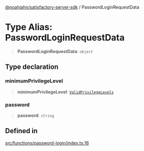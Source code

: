 [@noahjahn/satisfactory-server-sdk](../globals.md) / PasswordLoginRequestData

# Type Alias: PasswordLoginRequestData

> **PasswordLoginRequestData**: `object`

## Type declaration

### minimumPrivilegeLevel

> **minimumPrivilegeLevel**: [`ValidPrivilegeLevels`](ValidPrivilegeLevels.md)

### password

> **password**: `string`

## Defined in

[src/functions/password-login/index.ts:16](https://github.com/noahjahn/satisfactory-server-sdk/blob/9fd9914d30250e417f9517f3074b4e24d1ca9dd5/src/functions/password-login/index.ts#L16)
